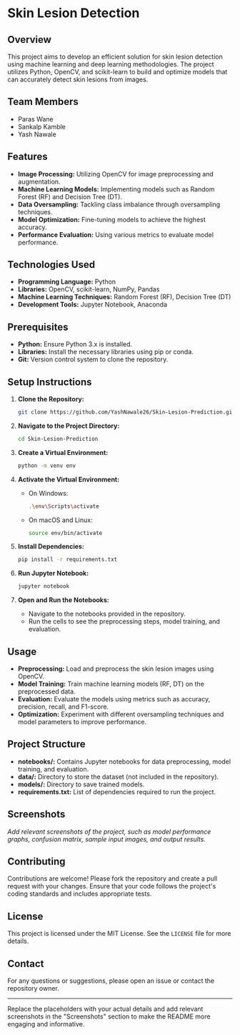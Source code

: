 # Skin Lesion Detection

## Overview

This project aims to develop an efficient solution for skin lesion detection using machine learning and deep learning methodologies. The project utilizes Python, OpenCV, and scikit-learn to build and optimize models that can accurately detect skin lesions from images.

## Team Members

- Paras Wane
- Sankalp Kamble
- Yash Nawale

## Features

- **Image Processing:** Utilizing OpenCV for image preprocessing and augmentation.
- **Machine Learning Models:** Implementing models such as Random Forest (RF) and Decision Tree (DT).
- **Data Oversampling:** Tackling class imbalance through oversampling techniques.
- **Model Optimization:** Fine-tuning models to achieve the highest accuracy.
- **Performance Evaluation:** Using various metrics to evaluate model performance.

## Technologies Used

- **Programming Language:** Python
- **Libraries:** OpenCV, scikit-learn, NumPy, Pandas
- **Machine Learning Techniques:** Random Forest (RF), Decision Tree (DT)
- **Development Tools:** Jupyter Notebook, Anaconda

## Prerequisites

- **Python:** Ensure Python 3.x is installed.
- **Libraries:** Install the necessary libraries using pip or conda.
- **Git:** Version control system to clone the repository.

## Setup Instructions

1. **Clone the Repository:**
   ```sh
   git clone https://github.com/YashNawale26/Skin-Lesion-Prediction.git
   ```

2. **Navigate to the Project Directory:**
   ```sh
   cd Skin-Lesion-Prediction
   ```

3. **Create a Virtual Environment:**
   ```sh
   python -m venv env
   ```

4. **Activate the Virtual Environment:**
   - On Windows:
     ```sh
     .\env\Scripts\activate
     ```
   - On macOS and Linux:
     ```sh
     source env/bin/activate
     ```

5. **Install Dependencies:**
   ```sh
   pip install -r requirements.txt
   ```

6. **Run Jupyter Notebook:**
   ```sh
   jupyter notebook
   ```

7. **Open and Run the Notebooks:**
   - Navigate to the notebooks provided in the repository.
   - Run the cells to see the preprocessing steps, model training, and evaluation.

## Usage

- **Preprocessing:** Load and preprocess the skin lesion images using OpenCV.
- **Model Training:** Train machine learning models (RF, DT) on the preprocessed data.
- **Evaluation:** Evaluate the models using metrics such as accuracy, precision, recall, and F1-score.
- **Optimization:** Experiment with different oversampling techniques and model parameters to improve performance.

## Project Structure

- **notebooks/:** Contains Jupyter notebooks for data preprocessing, model training, and evaluation.
- **data/:** Directory to store the dataset (not included in the repository).
- **models/:** Directory to save trained models.
- **requirements.txt:** List of dependencies required to run the project.

## Screenshots

*Add relevant screenshots of the project, such as model performance graphs, confusion matrix, sample input images, and output results.*

## Contributing

Contributions are welcome! Please fork the repository and create a pull request with your changes. Ensure that your code follows the project's coding standards and includes appropriate tests.

## License

This project is licensed under the MIT License. See the `LICENSE` file for more details.

## Contact

For any questions or suggestions, please open an issue or contact the repository owner.

---

Replace the placeholders with your actual details and add relevant screenshots in the "Screenshots" section to make the README more engaging and informative.
